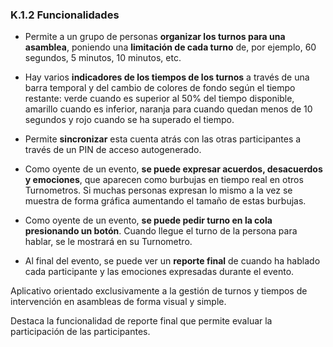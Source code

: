 ### K.1.2 Funcionalidades

* Permite a un grupo de personas **organizar los turnos para una asamblea**, poniendo una **limitación de cada turno** de, por ejemplo, 60 segundos, 5 minutos, 10 minutos, etc.

* Hay varios **indicadores de los tiempos de los turnos** a través de una barra temporal y del cambio de colores de fondo según el tiempo restante: verde cuando es superior al 50% del tiempo disponible, amarillo cuando es inferior, naranja para cuando quedan menos de 10 segundos y rojo cuando se ha superado el tiempo.

* Permite **sincronizar** esta cuenta atrás con las otras participantes a través de un PIN de acceso autogenerado.

* Como oyente de un evento, **se puede expresar acuerdos, desacuerdos y emociones**, que aparecen como burbujas en tiempo real en otros Turnometros. Si muchas personas expresan lo mismo a la vez se muestra de forma gráfica aumentando el tamaño de estas burbujas.

* Como oyente de un evento, **se puede pedir turno en la cola presionando un botón**. Cuando llegue el turno de la persona para hablar, se le mostrará en su Turnometro.

* Al final del evento, se puede ver un **reporte final** de cuando ha hablado cada participante y las emociones expresadas durante el evento.

Aplicativo orientado exclusivamente a la gestión de turnos y tiempos de intervención en asambleas de forma visual y simple.

Destaca la funcionalidad de reporte final que permite evaluar la participación de las participantes.





